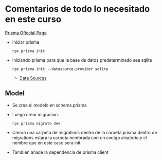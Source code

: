 # Comentarios de todo lo necesitado en este curso


[Prisma Oficcial Page](https://www.prisma.io/docs)

- iniciar prisma
  
      npx prisma init

- iniciando prisma para que la base de datos predeterminado sea sqlite

      npx prisma init --datasource-provider sqlite

  - [Data Sources](https://www.prisma.io/docs/concepts/components/prisma-schema/data-sources)


## Model
- Se crea el modelo en schema.prisma
- Luego crear migracion:

      npx prisma migrate dev

- Creara una carpeta de migrations dentro de la carpeta prisma dentro de migrations estara la carpeta nombrada con un codigo aleatorio y el nombre que en este caso sera init
- Tambien añade la dependencia de prisma client